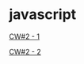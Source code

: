 # javascript
[CW#2 - 1](https://manelurki.github.io/javascript/Counting.html)

[CW#2 - 2](https://manelurki.github.io/javascript/temperature.html)  
